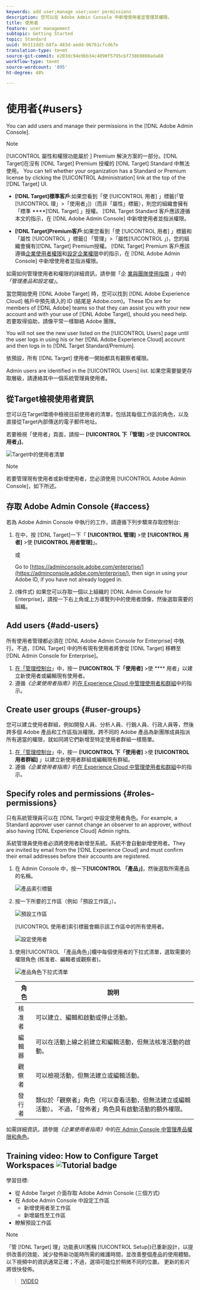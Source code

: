 ```yaml
---
keywords: add user;manage user;user permissions
description: 您可以在 Adobe Admin Console 中新增使用者並管理其權限。
title: 使用者
feature: user management
subtopic: Getting Started
topic: Standard
uuid: 9b311dd3-b8fa-483d-aedd-96761cfcd67e
translation-type: tm+mt
source-git-commit: e203dc94e9bb34c4090f5795cbf73869808ada88
workflow-type: tm+mt
source-wordcount: '895'
ht-degree: 48%

---
```



# 使用者{#users}

You can add users and manage their permissions in the [!DNL Adobe Admin Console].

>[!NOTE]
>
>[!UICONTROL 屬性和權限功能屬於 ] Premium 解決方案的一部分。[!DNL Target]在沒有 [!DNL Target] Premium 授權的 [!DNL Target] Standard 中無法使用。
>You can tell whether your organization has a Standard or Premium license by clicking the [!UICONTROL Administration] link at the top of the [!DNL Target] UI.
>
>* **[!DNL Target]標準客戶**:如果您看到「使 [!UICONTROL 用者] 」標籤(「管[!UICONTROL 理」>「使用者」])（而非「屬性」標籤），則您的組織會擁有「標準 ****[!DNL Target] 」授權。 [!DNL Target Standard 客戶應該遵循本文的指示，在 [!DNL Adobe Admin Console] 中新增使用者並指派權限。
   >
   >
* **[!DNL Target]Premium客戶**:如果您看到「使 [!UICONTROL 用者] 」標籤和「屬性 [!UICONTROL 」標籤(] 「管理」>「屬性[!UICONTROL 」)，您的組織會擁有][!DNL Target] Premium授權。 [!DNL Target] Premium 客戶應該遵循[企業使用者權限](/help/administrating-target/c-user-management/property-channel/property-channel.md)和[設定企業權限](/help/administrating-target/c-user-management/property-channel/properties-overview.md)中的指示，在 [!DNL Adobe Admin Console] 中新增使用者並指派權限。
>
>
如需如何管理使用者和權限的詳細資訊，請參閱「企 [業與團隊使用指南](https://helpx.adobe.com/enterprise/using/manage-products-and-profiles.html) 」中的 *「管理產品和設定檔」*。

當您開始使用 [!DNL Adobe Target] 時，您可以找到 [!DNL Adobe Experience Cloud] 帳戶中預先填入的 ID (結尾是 Adobe.com)。These IDs are for members of [!DNL Adobe] teams so that they can assist you with your new account and with your use of [!DNL Adobe Target], should you need help. 若要取得協助，請像平常一樣聯絡 Adobe 團隊。

You will not see the new user listed on the [!UICONTROL Users] page until the user logs in using his or her [!DNL Adobe Experience Cloud] account and then logs in to [!DNL Target Standard/Premium].

依預設，所有 [!DNL Target] 使用者一開始都具有觀察者權限。

Admin users are identified in the [!UICONTROL Users] list. 如果您需要變更存取層級，請連絡其中一個系統管理員使用者。

## 從Target檢視使用者資訊

您可以在Target環境中檢視目前使用者的清單，包括其每個工作區的角色，以及直接從Target內部傳送的電子郵件地址。

若要檢視「使用者」頁面，請按一 **[!UICONTROL 下「管理]** >使 **[!UICONTROL 用者」]**。

![Target中的使用者清單](/help/administrating-target/c-user-management/c-user-management/assets/user-list-target.png)

>[!NOTE]
>
>若要管理現有使用者或新增使用者，您必須使用 [!UICONTROL Adobe Admin Console]，如下所述。

## 存取 Adobe Admin Console {#access}

若為 Adobe Admin Console 中執行的工作，請遵循下列步驟來存取控制台:

1. 在中，按 [!DNL Target]一下「 **[!UICONTROL 管理]** >使 **[!UICONTROL 用者]** >使 **[!UICONTROL 用者管理]**」。

   或

   Go to [https://adminconsole.adobe.com/enterprise/](https://adminconsole.adobe.com/enterprise/), then sign in using your Adobe ID, if you have not already logged in.

1. (條件式) 如果您可以存取一個以上組織的 [!DNL Admin Console for Enterprise]，請按一下右上角或上方導覽列中的使用者頭像，然後選取需要的組織。

## Add users {#add-users}

所有使用者管理都必須在 [!DNL Adobe Admin Console for Enterprise] 中執行。不過，[!DNL Target] 中的所有現有使用者將會從 [!DNL Target] 移轉至 [!DNL Admin Console for Enterprise]。

1. [在「管理控制台](../../../administrating-target/c-user-management/c-user-management/user-management.md#section_79796E0227D048F59BAE0AB02E544EBE)」中，按一 **[!UICONTROL 下「使用者]** >使 **** 用者」以建立新使用者或編輯現有使用者。
1. 遵循&#x200B;*《企業使用者指南》*&#x200B;的[在 Experience Cloud 中管理使用者和群組](https://helpx.adobe.com/enterprise/help/users.html)中的指示。

## Create user groups {#user-groups}

您可以建立使用者群組，例如開發人員、分析人員、行銷人員、行政人員等，然後跨多個 Adobe 產品和工作區指派權限。跨不同的 Adobe 產品為新團隊成員指派所有適當的權限，就如同將它們新增至特定使用者群組一樣簡單。

1. [在「管理控制台](../../../administrating-target/c-user-management/c-user-management/user-management.md#section_79796E0227D048F59BAE0AB02E544EBE)」中，按一 **[!UICONTROL 下「使用者]** >使 **[!UICONTROL 用者群組]** 」以建立新使用者群組或編輯現有群組。
1. 遵循&#x200B;*《企業使用者指南》*&#x200B;的[在 Experience Cloud 中管理使用者和群組](https://helpx.adobe.com/enterprise/help/users.html)中的指示。

## Specify roles and permissions {#roles-permissions}

只有系統管理員可以在 [!DNL Target] 中設定使用者角色。For example, a Standard approver user cannot change an observer to an approver, without also having [!DNL Experience Cloud] Admin rights.

系統管理員使用者必須將使用者新增至系統。系統不會自動新增使用者。They are invited by email from the [!DNL Experience Cloud] and must confirm their email addresses before their accounts are registered.

1. [](../../../administrating-target/c-user-management/c-user-management/user-management.md#section_79796E0227D048F59BAE0AB02E544EBE)在 Admin Console 中，按一下&#x200B;**[!UICONTROL 「產品」]**，然後選取所需產品的名稱。

   ![產品索引標籤](/help/administrating-target/c-user-management/c-user-management/assets/workspace-publisher.png)

1. 按一下所要的工作區（例如「預設工作區」）。

   ![預設工作區](/help/administrating-target/c-user-management/c-user-management/assets/default-workspace-new.png)

   [!UICONTROL 使用者]索引標籤會顯示該工作區中的所有使用者。

   ![設定使用者](/help/administrating-target/c-user-management/c-user-management/assets/configuration_users-new-publisher.png)

1. 使用[!UICONTROL 「產品角色」]欄中每個使用者的下拉式清單，選取需要的權限角色 (核准者、編輯者或觀察者)。

   ![產品角色下拉式清單](/help/administrating-target/c-user-management/c-user-management/assets/product-role-new.png)

   | 角色 | 說明 |
   |--- |--- |
   | 核准者 | 可以建立、編輯和啟動或停止活動。 |
   | 編輯器 | 可以在活動上線之前建立和編輯活動，但無法核准活動的啟動。 |
   | 觀察者 | 可以檢視活動，但無法建立或編輯活動。 |
   | 發行者 | 類似於「觀察者」角色（可以查看活動，但無法建立或編輯活動）。 不過，「發佈者」角色具有啟動活動的額外權限。 |

如需詳細資訊，請參閱&#x200B;*《企業使用者指南》*&#x200B;中的[在 Admin Console 中管理產品權限和角色](https://helpx.adobe.com/enterprise/help/manage-permissions-and-roles.html)。

## Training video: How to Configure Target Workspaces ![Tutorial badge](/help/assets/tutorial.png)

學習目標:

* 從 Adobe Target 介面存取 Adobe Admin Console (三個方式)
* 在 Adobe Admin Console 中設定工作區
   * 新增使用者至工作區
   * 新增屬性至工作區
* 瞭解預設工作區

>[!NOTE]
>
>「管 [!DNL Target] 理」功能表UI(舊稱 [!UICONTROL Setup])已重新設計，以提供改善的效能、減少發佈新功能時所需的維護時間，並改善整個產品的使用體驗。 以下視頻中的資訊通常正確；不過，選項可能位於稍微不同的位置。 更新的影片將很快發佈。

>[!VIDEO](https://video.tv.adobe.com/v/19463/)
